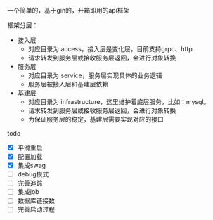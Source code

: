 一个简单的，基于gin的，开箱即用的api框架

框架分层：

* 接入层
    * 对应目录为 access，接入层是变化层，目前支持grpc、http
    * 请求转发到服务层或接收服务层返回，会进行对象转换
* 服务层
    * 对应目录为 service，服务层实现具体的业务逻辑
    * 服务层被接入层和基建层依赖
* 基建层
    * 对应目录为 infrastructure，这里维护着底层服务，比如：mysql。
    * 请求转发到服务层或接收服务层返回，会进行对象转换
    * 为保证服务层的稳定，基建层需要实现对应的接口
    
todo
- [x] 平滑重启
- [x] 配置加载
- [x] 集成swag
- [ ] debug模式
- [ ] 完善追踪
- [ ] 集成job
- [ ] 数据库链接数
- [ ] 完善启动过程
